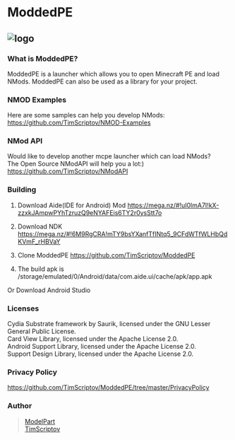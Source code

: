 # ModdedPE
![logo][1]
--------

### What is ModdedPE?
ModdedPE is a launcher which allows you to open Minecraft PE and load NMods. ModdedPE can also be used as a library for your project.

### NMOD Examples
Here are some samples can help you develop NMods:<br>
<https://github.com/TimScriptov/NMOD-Examples>

### NMod API
Would like to develop another mcpe launcher which can load NMods?<br>
The Open Source NModAPI will help you a lot:)<br>
<https://github.com/TimScriptov/NModAPI>

### Building
1. Download Aide(IDE for Android) Mod https://mega.nz/#!uI0lmA7I!kX-zzxkJAmpwPYhTzruzQ9eNYAFEis6TY2r0ysStt7o

2. Download NDK https://mega.nz/#!6M9RgCRA!mTY9bsYXanfTfINtq5_9CFdWTfWLHbQdKVmF_rHBVaY

3. Clone ModdedPE https://github.com/TimScriptov/ModdedPE

4. The build apk is /storage/emulated/0/Android/data/com.aide.ui/cache/apk/app.apk

Or Download Android Studio

### Licenses
Cydia Substrate framework by Saurik, licensed under the GNU Lesser General Public License.<br>
Card View Library, licensed under the Apache License 2.0.<br>
Android Support Library, licensed under the Apache License 2.0.<br>
Support Design Library, licensed under the Apache License 2.0.<br>

### Privacy Policy
<https://github.com/TimScriptov/ModdedPE/tree/master/PrivacyPolicy>

### Author
> [ModelPart][2]<br>
> [TimScriptov][3]

[1]: https://github.com/TimScriptov/ModdedPE/blob/master/Art/title_logo.png
[2]: https://github.com/listerily
[3]: https://github.com/TimScriptov
